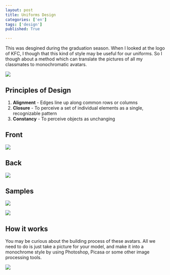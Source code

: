 ```yaml
---
layout: post
title: Uniforms Design
categories: ['en']
tags: ['design']
published: True

---
```


This was desgined during the graduation season. When I looked at the logo of KFC, I though that this kind of style may be useful for our uniforms.
So I though about a method which can translate the pictures of all my classmates to monochromatic avatars.

![](http://ww2.sinaimg.cn/large/6d0af205jw1evslvmgedfj20xc0fowjf.jpg)

## Principles of Design

1. **Alignment** - Edges line up along common rows or columns
2. **Closure** - To perceive a set of individual elements as a single, recognizable pattern
3. **Constancy** - To perceive objects as unchanging

## Front
![](http://ww2.sinaimg.cn/large/6d0af205jw1evsmo46q2mj20ib0q0dks.jpg)

## Back
![](http://ww4.sinaimg.cn/large/6d0af205jw1evslqewowkj20rs0rsdx4.jpg)

## Samples
![](http://ww1.sinaimg.cn/large/6d0af205jw1evsmt40yu5j210w0pitiy.jpg)

![](http://ww4.sinaimg.cn/large/6d0af205jw1evsmw6ywq7j21220r8n75.jpg)

## How it works

You may be curious about the building process of these avatars. All we need to do is just take a picture for your model, and make it into a monochrome style by using Photoshop, Picasa or some other image processing tools.

![](http://ww2.sinaimg.cn/large/6d0af205jw1exka7uwk7ij20w20fatct.jpg)